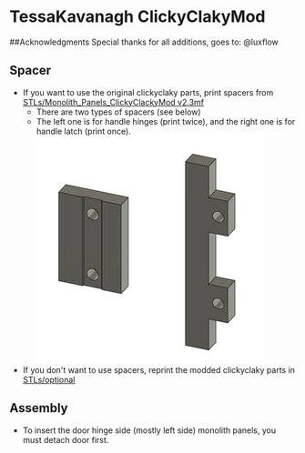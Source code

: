 # TessaKavanagh ClickyClakyMod
##Acknowledgments
Special thanks for all  additions, goes to:
@luxflow

## Spacer

- If you want to use the original clickyclaky parts, print spacers from [STLs/Monolith_Panels_ClickyClackyMod v2.3mf](STLs/Monolith_Panels_ClickyClackyMod%20v2.3mf)
  - There are two types of spacers (see below) 
  - The left one is for handle hinges (print twice), and the right one is for handle latch (print once).
![spacer](Images/spacer.png)
- If you don't want to use spacers, reprint the modded clickyclaky parts in [STLs/optional](STLs/optional/)

## Assembly

- To insert the door hinge side (mostly left side) monolith panels, you must detach door first.
